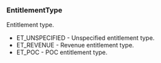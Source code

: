 ### EntitlementType
Entitlement type.

- ET_UNSPECIFIED - Unspecified entitlement type.
- ET_REVENUE - Revenue entitlement type.
- ET_POC - POC entitlement type.
